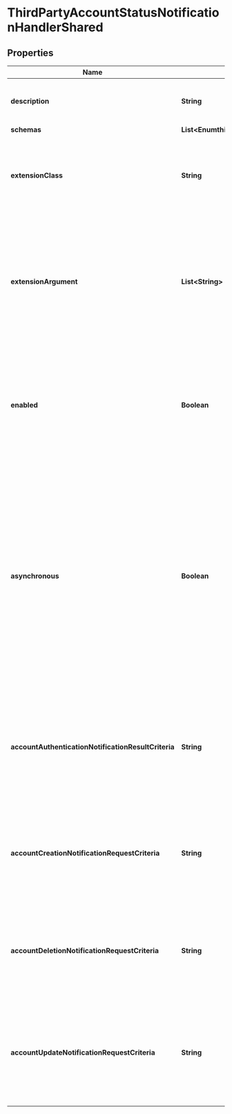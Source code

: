 

# ThirdPartyAccountStatusNotificationHandlerShared


## Properties

| Name | Type | Description | Notes |
|------------ | ------------- | ------------- | -------------|
|**description** | **String** | A description for this Account Status Notification Handler |  [optional] |
|**schemas** | **List&lt;EnumthirdPartyAccountStatusNotificationHandlerSchemaUrn&gt;** |  |  |
|**extensionClass** | **String** | The fully-qualified name of the Java class providing the logic for the Third Party Account Status Notification Handler. |  |
|**extensionArgument** | **List&lt;String&gt;** | The set of arguments used to customize the behavior for the Third Party Account Status Notification Handler. Each configuration property should be given in the form &#39;name&#x3D;value&#39;. |  [optional] |
|**enabled** | **Boolean** | Indicates whether the Account Status Notification Handler is enabled. Only enabled handlers are invoked whenever a related event occurs in the server. |  |
|**asynchronous** | **Boolean** | Indicates whether the server should attempt to invoke this Account Status Notification Handler in a background thread so that any potentially-expensive processing (e.g., performing network communication to deliver a message) will not delay processing for the operation that triggered the notification. |  [optional] |
|**accountAuthenticationNotificationResultCriteria** | **String** | A result criteria object that identifies which successful bind operations should result in account authentication notifications for this handler. |  [optional] |
|**accountCreationNotificationRequestCriteria** | **String** | A request criteria object that identifies which add requests should result in account creation notifications for this handler. |  [optional] |
|**accountDeletionNotificationRequestCriteria** | **String** | A request criteria object that identifies which delete requests should result in account deletion notifications for this handler. |  [optional] |
|**accountUpdateNotificationRequestCriteria** | **String** | A request criteria object that identifies which modify and modify DN requests should result in account update notifications for this handler. |  [optional] |



